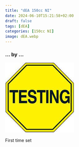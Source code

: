 ```yaml
---
title: "dEA 150cc NI"
date: 2024-06-10T15:21:58+02:00
draft: false
tags: [dEA]
categories: [150cc NI]
image: dEA.webp
---
```

### ... by ...
![Nothing there](testing.jpg)

First time set